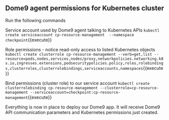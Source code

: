 
## Dome9 agent permissions for Kubernetes cluster

Run the following commands

Service account used by Dome9 agent talking to Kubernetes APIs
`kubectl create serviceaccount cp-resource-management  --namespace checkpoint`{{execute}}

Role permissions - notice read-only access to listed Kubernetes objects
`kubectl create clusterrole cp-resource-management --verb=get,list --resource=pods,nodes,services,nodes/proxy,networkpolicies.networking.k8s.io,ingresses.extensions,podsecuritypolicies.policy,roles,rolebindings,clusterroles,clusterrolebindings,serviceaccounts,namespaces`{{execute}}

Bind permissions (cluster role) to our service account
`kubectl create clusterrolebinding cp-resource-management --clusterrole=cp-resource-management --serviceaccount=checkpoint:cp-resource-management`{{execute}}

Everything is now in place to deploy our Dome9 app.
It will receive Dome9 API communication parameters and Kubernetes permissions just created.
